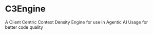 # C3Engine
A Client Centric Context Density Engine for use in Agentic AI Usage for better code quality
